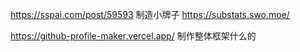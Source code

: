 https://sspai.com/post/59593 制造小牌子 https://substats.swo.moe/

https://github-profile-maker.vercel.app/ 制作整体框架什么的
